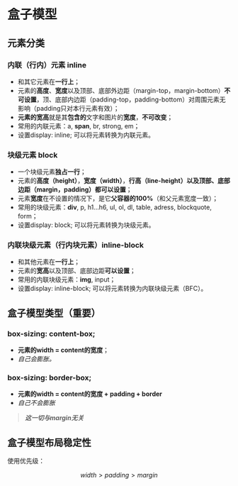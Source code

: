 # 盒子模型

## 元素分类

### 内联（行内）元素 inline

- 和其它元素在**一行上**；
- 元素的**高度**、**宽度**以及顶部、底部外边距（margin-top，margin-bottom）**不可设置**，顶、底部内边距（padding-top，padding-bottom）对周围元素无影响（padding只对本行元素有效）；
- **元素的宽高**就是其**包含的**文字和图片的**宽度**，**不可改变**；
- 常用的内联元素：a, **span**, br, strong, em；
- 设置display: inline; 可以将元素转换为内联元素。

### 块级元素 block

- 一个块级元素**独占一行**；
- 元素的**高度（height）**，**宽度（width）**，**行高（line-height）**以及顶部、底部边距（margin，padding）都**可以设置**；
- 元素**宽度**在不设置的情况下，是它**父容器的100%**（和父元素宽度一致）；
- 常用的块级元素：**div**, p, h1...h6, ul, ol, dl, table, adress, blockquote, form；
- 设置display: block; 可以将元素转换为块级元素。

### 内联块级元素（行内块元素）inline-block

- 和其他元素在**一行上**；
- 元素的**宽高**以及顶部、底部边距**可以设置**；
- 常用的内联块级元素：**img**, input；
- 设置display: inline-block; 可以将元素转换为内联块级元素（BFC）。

## **盒子模型类型**（重要）

### box-sizing: content-box;

- **元素的width = content的宽度**；
- *自己会膨胀。*

### box-sizing: border-box;

- **元素的width = content的宽度 + padding + border**
- *自己不会膨胀*

> ***这一切与margin无关***

## 盒子模型布局稳定性

使用优先级：

$$
width > padding> margin
$$

